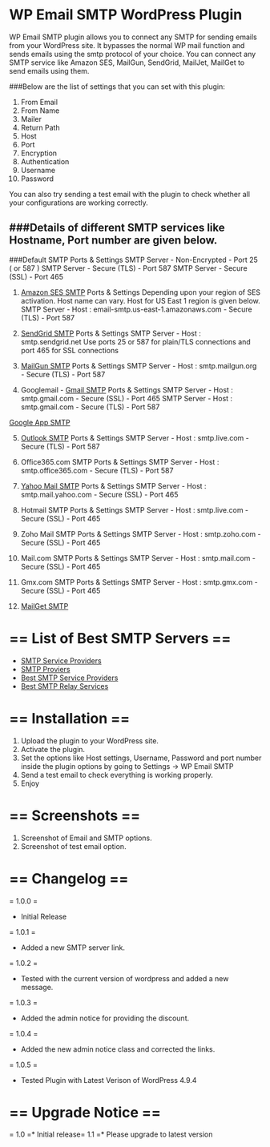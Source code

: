 # WP Email SMTP WordPress Plugin

WP Email SMTP plugin allows you to connect any SMTP for sending emails from your WordPress site.
It bypasses the normal WP mail function and sends emails using the smtp protocol of your choice. 
You can connect any SMTP service like Amazon SES, MailGun, SendGrid, MailJet, MailGet to send emails using them.

###Below are the list of settings that you can set with this plugin:

1. From Email
2. From Name
3. Mailer
4. Return Path
5. Host
6. Port
7. Encryption
8. Authentication
9. Username
10. Password

You can also try sending a test email with the plugin to check whether all your configurations are working correctly.


###Details of different SMTP services like Hostname, Port number are given below.
------------------------------------------------------------------------------

###Default SMTP Ports & Settings
SMTP Server - Non-Encrypted - Port 25 ( or 587 )
SMTP Server - Secure (TLS) - Port 587
SMTP Server - Secure (SSL) - Port 465

1. [Amazon SES SMTP](https://www.formget.com/setup-amazon-ses-account/) Ports & Settings
Depending upon your region of SES activation. Host name can vary.
Host for US East 1 region is given below.
SMTP Server - Host : email-smtp.us-east-1.amazonaws.com - Secure (TLS) - Port 587

2. [SendGrid SMTP](https://www.formget.com/sendgrid-smtp/) Ports & Settings
SMTP Server - Host : smtp.sendgrid.net
Use ports 25 or 587 for plain/TLS connections and port 465 for SSL connections

3. [MailGun SMTP](https://www.formget.com/mailgun-smtp/) Ports & Settings
SMTP Server - Host : smtp.mailgun.org - Secure (TLS) - Port 587

4. Googlemail - [Gmail SMTP](https://www.formget.com/connect-gmail-smtp-with-mailget/) Ports & Settings
SMTP Server - Host : smtp.gmail.com - Secure (SSL) - Port 465
SMTP Server - Host : smtp.gmail.com - Secure (TLS) - Port 587

[Google App SMTP](https://www.formget.com/google-apps-smtp-settings/)

5. [Outlook SMTP](https://www.formget.com/outlook-smtp-settings/) Ports & Settings
SMTP Server - Host : smtp.live.com - Secure (TLS) - Port 587

6. Office365.com SMTP Ports & Settings
SMTP Server - Host : smtp.office365.com - Secure (TLS) - Port 587

7. [Yahoo Mail SMTP](https://www.formget.com/yahoo-mail-smtp-settings/) Ports & Settings
SMTP Server - Host : smtp.mail.yahoo.com - Secure (SSL) - Port 465

8. Hotmail SMTP Ports & Settings
SMTP Server - Host : smtp.live.com - Secure (SSL) - Port 465

9. Zoho Mail SMTP Ports & Settings
SMTP Server - Host : smtp.zoho.com - Secure (SSL) - Port 465

10. Mail.com SMTP Ports & Settings
SMTP Server - Host : smtp.mail.com - Secure (SSL) - Port 465

11. Gmx.com SMTP Ports & Settings
SMTP Server - Host : smtp.gmx.com - Secure (SSL) - Port 465

12. [MailGet SMTP](https://www.formget.com/mailget-smtp-service/)

# == List of Best SMTP Servers ==

* [SMTP Service Providers](https://www.inkthemes.com/smtp-service-providers/)
* [SMTP Proviers](https://woofresh.com/smtp-service-providers/)
* [Best SMTP Service Providers](https://www.formget.com/best-smtp-servers/)
* [Best SMTP Relay Services](https://www.pabbly.com/best-smtp-relay-services/)

# == Installation ==

1. Upload the plugin to your WordPress site.
2. Activate the plugin.
3. Set the options like Host settings, Username, Password and port number inside the plugin options by going to Settings -> WP Email SMTP
4. Send a test email to check everything is working properly.
5. Enjoy


# == Screenshots ==
1. Screenshot of Email and SMTP options.
2. Screenshot of test email option.

# == Changelog ==
= 1.0.0 =
* Initial Release

= 1.0.1 =
* Added a new SMTP server link.

= 1.0.2 =
* Tested with the current version of wordpress and added a new message.

= 1.0.3 =
* Added the admin notice for providing the discount.

= 1.0.4 =
* Added the new admin notice class and corrected the links.

= 1.0.5 =
* Tested Plugin with Latest Verison of WordPress 4.9.4

# == Upgrade Notice ==
= 1.0 =* Initial release= 1.1 =* Please upgrade to latest version
